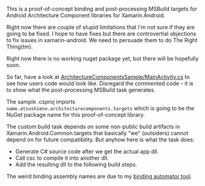 This is a proof-of-concept binding and post-processing MSBuild targets for
Android Architecture Component libraries for Xamarin.Android.

Right now there are couple of stupid limitations that I'm not sure if
they are going to be fixed. I hope to have fixes but there are
controvertial objections to fix issues in xamarin-android. We need to
persuade them to do The Right Thing(tm).

Right now there is no working nuget package yet, but there will be
hopefully soon.

So far, have a look at [ArchitectureComponentsSample/MainActivity.cs](ArchitectureComponentsSample/MainActivity.cs) to see how users code would look like.
Disregard the commented code - it is to show what the post-processing
MSBuild task generates.

The sample .csproj imports `name.atsushieno.architecturecomponents.targets`
which is going to be the NuGet package name for this proof-of-concept library.

The custom build task depends on some non-public build artifacts in
Xamarin.Android.Common.targets that basically "we" (outsiders) cannot
depend on for future compatibility. But anyhow here is what the task does:

- Generate C# source code after we get the actual app dll.
- Call csc to compile it into another dll.
- Add the resulting dll to the following build steps.

The weird binding assembly names are due to my [binding automator tool](https://github.com/atsushieno/xamarin-android-binding-automator).


